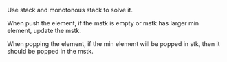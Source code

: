 Use stack and monotonous stack to solve it.

When push the element, if the mstk is empty or mstk has larger min element, update the mstk.

When popping the element, if the min element will be popped in stk, then it should be popped in the mstk.
